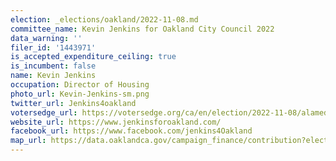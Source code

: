 ```yaml
---
election: _elections/oakland/2022-11-08.md
committee_name: Kevin Jenkins for Oakland City Council 2022
data_warning: ''
filer_id: '1443971'
is_accepted_expenditure_ceiling: true
is_incumbent: false
name: Kevin Jenkins
occupation: Director of Housing
photo_url: Kevin-Jenkins-sm.png
twitter_url: Jenkins4oakland
votersedge_url: https://votersedge.org/ca/en/election/2022-11-08/alameda-county/city-council-city-of-oakland-district-6/kevin-jenkins
website_url: https://www.jenkinsforoakland.com/
facebook_url: https://www.facebook.com/jenkins4Oakland
map_url: https://data.oaklandca.gov/campaign_finance/contribution?electionYear=2022&candidates=1443971&since=2020-02-22&until=2022-06-30
---
```

